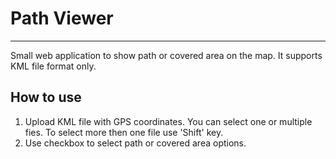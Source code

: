 # Path Viewer

---

Small web application to show path or covered area on the map. It supports KML file format only.

## How to use

1. Upload KML file with GPS coordinates. You can select one or multiple fies. To select more then one file use 'Shift' key.
2. Use checkbox to select path or covered area options.
